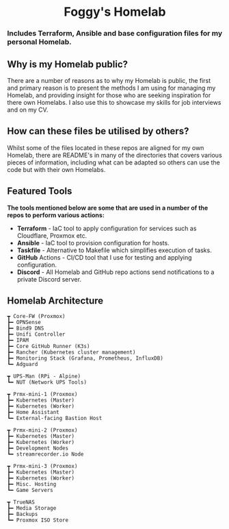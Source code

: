 <h1 align=center> Foggy's Homelab</h1>

### Includes Terraform, Ansible and base configuration files for my personal Homelab.

## Why is my Homelab public?
There are a number of reasons as to why my Homelab is public, the first and primary reason is to present the methods I am using for managing my Homelab, and providing insight for those who are seeking inspiration for there own Homelabs. I also use this to showcase my skills for job interviews and on my CV.

## How can these files be utilised by others?
Whilst some of the files located in these repos are aligned for my own Homelab, there are README's in many of the directories that covers various pieces of information, including what can be adapted so others can use the code but with their own Homelabs.

## Featured Tools
**The tools mentioned below are some that are used in a number of the repos to perform various actions:**
- **Terraform** - IaC tool to apply configuration for services such as Cloudflare, Proxmox etc.
- **Ansible** - IaC tool to provision configuration for hosts.
- **Taskfile** - Alternative to Makefile which simplifies execution of tasks.
- **GitHub** Actions - CI/CD tool that I use for testing and applying configuration.
- **Discord** - All Homelab and GitHub repo actions send notifications to a private Discord server.

## Homelab Architecture
```
┳ Core-FW (Proxmox)
┣━ OPNSense
┣━ Bind9 DNS
┣━ Unifi Controller
┣━ IPAM
┣━ Core GitHub Runner (K3s)
┣━ Rancher (Kubernetes cluster management)
┣━ Monitoring Stack (Grafana, Prometheus, InfluxDB)
┗━ Adguard

┳ UPS-Man (RPi - Alpine)
┗━ NUT (Network UPS Tools)

┳ Prmx-mini-1 (Proxmox)
┣━ Kubernetes (Master)
┣━ Kubernetes (Worker)
┣━ Home Assistant
┗━ External-facing Bastion Host

┳ Prmx-mini-2 (Proxmox)
┣━ Kubernetes (Master)
┣━ Kubernetes (Worker)
┣━ Development Nodes
┗━ streamrecorder.io Node

┳ Prmx-mini-3 (Proxmox)
┣━ Kubernetes (Master)
┣━ Kubernetes (Worker)
┣━ Misc. Hosting
┗━ Game Servers

┳ TrueNAS
┣━ Media Storage
┣━ Backups
┗━ Proxmox ISO Store
```
